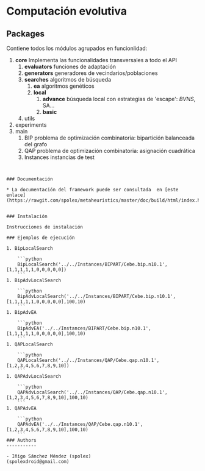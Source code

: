 # Computación evolutiva

## Packages

Contiene todos los módulos agrupados en funcionlidad:

1. **core** Implementa las funcionalidades transversales a todo el API
    1. **evaluators** funciones de adaptación
    2. **generators** generadores de vecindarios/poblaciones
    3. **searches** algoritmos de búsqueda 
        1. **ea** algoritmos genéticos
        2. **local** 
            1. **advance** búsqueda local con estrategias de 'escape': _BVNS_, SA...
            2. **basic**
    4. utils
2. experiments
3. main
    1. BIP problema de optimización combinatoria: bipartición balanceada del grafo
    2. QAP problema de optimización combinatoria: asignación cuadrática
    3. Instances instancias de test
```


### Documentación

* La documentación del framework puede ser consultada  en [este enlace](https://rawgit.com/spolex/metaheuristics/master/doc/build/html/index.html)
 

### Instalación

Instrucciones de instalación

### Ejemplos de ejecución

1. BipLocalSearch

    ```python    
    BipLocalSearch('../../Instances/BIPART/Cebe.bip.n10.1', [1,1,1,1,1,0,0,0,0,0])    
    ```
1. BipAdvLocalSearch

    ```python
    BipAdvLocalSearch('../../Instances/BIPART/Cebe.bip.n10.1', [1,1,1,1,1,0,0,0,0,0],100,10)        
    ```
1. BipAdvEA 

    ```python
    BipAdvEA('../../Instances/BIPART/Cebe.bip.n10.1', [1,1,1,1,1,0,0,0,0,0],100,10)        
    ```
1. QAPLocalSearch

    ```python    
    QAPLocalSearch('../../Instances/QAP/Cebe.qap.n10.1', [1,2,3,4,5,6,7,8,9,10])    
    ```
1. QAPAdvLocalSearch

    ```python    
    QAPAdvLocalSearch('../../Instances/QAP/Cebe.qap.n10.1', [1,2,3,4,5,6,7,8,9,10],100,10)    
    ```
1. QAPAdvEA

    ```python    
    QAPAdvEA('../../Instances/QAP/Cebe.qap.n10.1', [1,2,3,4,5,6,7,8,9,10],100,10)    
    ```
### Authors
-----------

- Iñigo Sánchez Méndez (spolex)
(spolexdroid@gmail.com)
